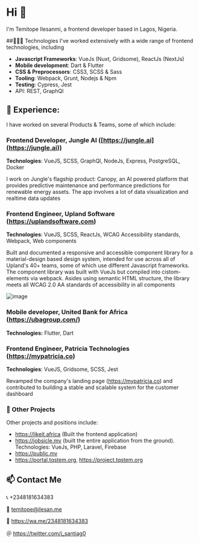 # Hi 👋

I'm Temitope Ilesanmi, a frontend developer based in Lagos, Nigeria.

##🧑🏻‍💻 Technologies
I've worked extensively with a wide range of frontend technologies, including
- **Javascript Frameworks**: VueJs (Nuxt, Gridsome), ReactJs (NextJs)
- **Mobile development**: Dart & Flutter
- **CSS & Preprocessors**: CSS3, SCSS & Sass
- **Tooling**: Webpack, Grunt, Nodejs & Npm
- **Testing**: Cypress, Jest
- API: REST, GraphQl

## 🔭 Experience:
I have worked on several Products & Teams, some of which include:

### Frontend Developer, Jungle AI ([https://jungle.ai](https://jungle.ai))
**Technologies**: VueJS, SCSS, GraphQl, NodeJs, Express, PostgreSQL, Docker

I work on Jungle's flagship product: Canopy, an AI powered platform that provides predictive maintenance and performance predictions for renewable energy assets. The app involves a lot of data visualization and realtime data updates

### Frontend Engineer, Upland Software (https://uplandsoftware.com)
**Technologies**: VueJS, SCSS, ReactJs, WCAG Accessibility standards, Webpack, Web components

Built and documented a responsive and accessible component library for a material-design based design system, intended for use across all of Upland's 40+ teams, some of which use different Javascript frameworks. The component library was built with VueJs but compiled into cistom-elements via webpack. Asides using semantic HTML structure, the library meets all WCAG 2.0 AA standards of accessibility in all components

![image](https://user-images.githubusercontent.com/33374480/124249178-882a3700-db1b-11eb-887a-1d02bb069f09.png)

### Mobile developer, United Bank for Africa (https://ubagroup.com/)
**Technologies:** Flutter, Dart

### Frontend Engineer, Patricia Technologies (https://mypatricia.co)
**Technologies**: VueJS, Gridsome, SCSS, Jest

Revamped the company's landing page (https://mypatricia.co) and contributed to building a stable and scalable system for the customer dashboard

### 📁 Other Projects
Other projects and positions include:

- https://likeit.africa (Built the frontend application)
- https://jobsicle.mv (built the entire application from the ground). Technologies: VueJs, PHP, Laravel, Firebase
- https://public.mv
- https://portal.tqstem.org, https://project.tqstem.org

## 📫  Contact Me
📞  +2348181634383

📧  temitope@ilesan.me

💬  https://wa.me/2348181634383

＠ https://twitter.com/i_santiag0






<!--
**Itope84/itope84** is a ✨ _special_ ✨ repository because its `README.md` (this file) appears on your GitHub profile.

Here are some ideas to get you started:

- 🔭 I’m currently working on ...
- 🌱 I’m currently learning ...
- 👯 I’m looking to collaborate on ...
- 🤔 I’m looking for help with ...
- 💬 Ask me about ...
- 📫 How to reach me: ...
- 😄 Pronouns: ...
- ⚡ Fun fact: ...
-->
